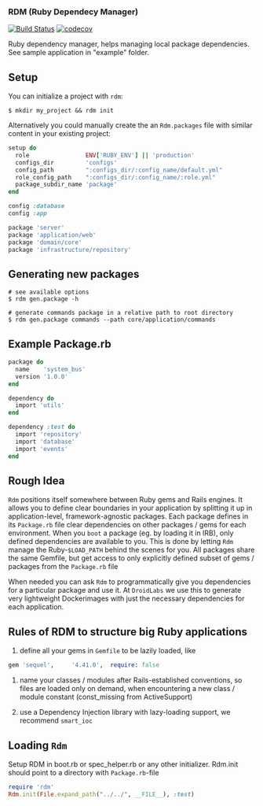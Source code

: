 ### RDM (Ruby Dependecy Manager)


[![Build Status](https://api.travis-ci.org/ddd-ruby/rdm.svg?branch=master)](http://travis-ci.org/ddd-ruby/rdm) [![codecov](https://codecov.io/gh/ddd-ruby/rdm/branch/master/graph/badge.svg)](https://codecov.io/gh/ddd-ruby/rdm)


Ruby dependency manager, helps managing local package dependencies.
See sample application in "example" folder.


## Setup
You can initialize a project with `rdm`:

    $ mkdir my_project && rdm init

Alternatively you could manually create the an `Rdm.packages` file with similar content in your existing project:

```ruby
setup do
  role                ENV['RUBY_ENV'] || 'production'
  configs_dir         'configs'
  config_path         ":configs_dir/:config_name/default.yml"
  role_config_path    ":configs_dir/:config_name/:role.yml"
  package_subdir_name 'package'
end

config :database
config :app

package 'server'
package 'application/web'
package 'domain/core'
package 'infrastructure/repository'
```


## Generating new packages

    # see available options
    $ rdm gen.package -h

    # generate commands package in a relative path to root directory
    $ rdm gen.package commands --path core/application/commands


## Example Package.rb

```ruby
package do
  name    'system_bus'
  version '1.0.0'
end

dependency do
  import 'utils'
end

dependency :test do
  import 'repository'
  import 'database'
  import 'events'
end
```


## Rough Idea

`Rdm` positions itself somewhere between Ruby gems and Rails engines. It allows you to define clear boundaries in your application by splitting it up in application-level, framework-agnostic packages. Each package defines in its `Package.rb` file clear dependencies on other packages / gems for each environment. When you `boot` a package (eg. by loading it in IRB), only defined dependencies are available to you. This is done by letting `Rdm` manage the Ruby-`$LOAD_PATH` behind the scenes for you.
All packages share the same Gemfile, but get access to only explicitly defined subset of gems / packages from the `Package.rb` file

When needed you can ask `Rdm` to programmatically give you dependencies for a particular package and use it. At `DroidLabs` we use this to generate very lightweight Dockerimages with just the necessary dependencies for each application.


## Rules of RDM to structure big Ruby applications

1. define all your gems in `Gemfile` to be lazily loaded, like

```ruby
gem 'sequel',     '4.41.0',  require: false
```
1. name your classes / modules after Rails-established conventions, so files are loaded only on demand, when encountering a new class / module constant (const_missing from ActiveSupport)

1. use a Dependency Injection library with lazy-loading support, we recommend `smart_ioc`


## Loading `Rdm`

Setup RDM in boot.rb or spec_helper.rb or any other initializer. Rdm.init should point to a directory with `Package.rb`-file

```ruby
require 'rdm'
Rdm.init(File.expand_path("../../", __FILE__), :test)
```
